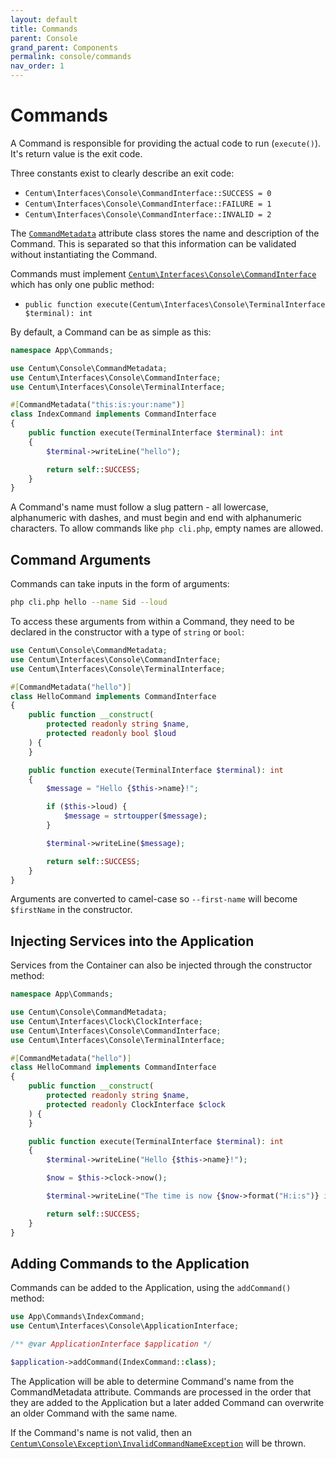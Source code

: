 ```yaml
---
layout: default
title: Commands
parent: Console
grand_parent: Components
permalink: console/commands
nav_order: 1
---
```




# Commands

A Command is responsible for providing the actual code to run (`execute()`).
It's return value is the exit code.

Three constants exist to clearly describe an exit code:

- `Centum\Interfaces\Console\CommandInterface::SUCCESS = 0`
- `Centum\Interfaces\Console\CommandInterface::FAILURE = 1`
- `Centum\Interfaces\Console\CommandInterface::INVALID = 2`

The [`CommandMetadata`](https://github.com/SidRoberts/centum/blob/development/src/Console/CommandMetadata.php) attribute class stores the name and description of the Command.
This is separated so that this information can be validated without instantiating the Command.

Commands must implement [`Centum\Interfaces\Console\CommandInterface`](https://github.com/SidRoberts/centum/blob/development/src/Interfaces/Console/CommandInterface.php) which has only one public method:

- `public function execute(Centum\Interfaces\Console\TerminalInterface $terminal): int`

By default, a Command can be as simple as this:

```php
namespace App\Commands;

use Centum\Console\CommandMetadata;
use Centum\Interfaces\Console\CommandInterface;
use Centum\Interfaces\Console\TerminalInterface;

#[CommandMetadata("this:is:your:name")]
class IndexCommand implements CommandInterface
{
    public function execute(TerminalInterface $terminal): int
    {
        $terminal->writeLine("hello");

        return self::SUCCESS;
    }
}
```

A Command's name must follow a slug pattern - all lowercase, alphanumeric with dashes, and must begin and end with alphanumeric characters.
To allow commands like `php cli.php`, empty names are allowed.



## Command Arguments

Commands can take inputs in the form of arguments:

```bash
php cli.php hello --name Sid --loud
```

To access these arguments from within a Command, they need to be declared in the constructor with a type of `string` or `bool`:

```php
use Centum\Console\CommandMetadata;
use Centum\Interfaces\Console\CommandInterface;
use Centum\Interfaces\Console\TerminalInterface;

#[CommandMetadata("hello")]
class HelloCommand implements CommandInterface
{
    public function __construct(
        protected readonly string $name,
        protected readonly bool $loud
    ) {
    }

    public function execute(TerminalInterface $terminal): int
    {
        $message = "Hello {$this->name}!";

        if ($this->loud) {
            $message = strtoupper($message);
        }

        $terminal->writeLine($message);

        return self::SUCCESS;
    }
}
```

Arguments are converted to camel-case so `--first-name` will become `$firstName` in the constructor.



## Injecting Services into the Application

Services from the Container can also be injected through the constructor method:

```php
namespace App\Commands;

use Centum\Console\CommandMetadata;
use Centum\Interfaces\Clock\ClockInterface;
use Centum\Interfaces\Console\CommandInterface;
use Centum\Interfaces\Console\TerminalInterface;

#[CommandMetadata("hello")]
class HelloCommand implements CommandInterface
{
    public function __construct(
        protected readonly string $name,
        protected readonly ClockInterface $clock
    ) {
    }

    public function execute(TerminalInterface $terminal): int
    {
        $terminal->writeLine("Hello {$this->name}!");

        $now = $this->clock->now();

        $terminal->writeLine("The time is now {$now->format("H:i:s")} in {$now->format("e")}.");

        return self::SUCCESS;
    }
}
```



## Adding Commands to the Application

Commands can be added to the Application, using the `addCommand()` method:

```php
use App\Commands\IndexCommand;
use Centum\Interfaces\Console\ApplicationInterface;

/** @var ApplicationInterface $application */

$application->addCommand(IndexCommand::class);
```

The Application will be able to determine Command's name from the CommandMetadata attribute.
Commands are processed in the order that they are added to the Application but a later added Command can overwrite an older Command with the same name.

If the Command's name is not valid, then an [`Centum\Console\Exception\InvalidCommandNameException`](https://github.com/SidRoberts/centum/blob/development/src/Console/Exception/InvalidCommandNameException.php) will be thrown.
